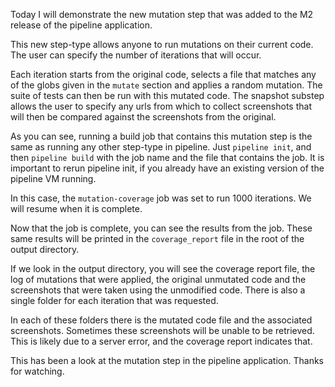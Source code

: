 Today I will demonstrate the new mutation step that was added to the M2 release of the pipeline application.

This new step-type allows anyone to run mutations on their current code. The user can specify the number of iterations that will occur. 

Each iteration starts from the original code, selects a file that matches any of the globs given in the `mutate` section and applies a 
random mutation. The suite of tests can then be run with this mutated code. The snapshot substep allows the user to specify any urls 
from which to collect screenshots that will then be compared against the screenshots from the original. 

As you can see, running a build job that contains this mutation step is the same as running any other step-type in pipeline. Just `pipeline init`,
and then `pipeline build` with the job name and the file that contains the job. It is important to rerun pipeline init, if you already have an
existing version of the pipeline VM running. 

In this case, the `mutation-coverage` job was set to run 1000 iterations. We will resume when it is complete.

Now that the job is complete, you can see the results from the job. These same results will be printed in the `coverage_report` file in 
the root of the output directory.

If we look in the output directory, you will see the coverage report file, the log of mutations that were applied, the original unmutated 
code and the screenshots that were taken using the unmodified code. There is also a single folder for each iteration that was requested. 

In each of these folders there is the mutated code file and the associated screenshots. Sometimes these screenshots will be unable to 
be retrieved. This is likely due to a server error, and the coverage report indicates that. 

This has been a look at the mutation step in the pipeline application. Thanks for watching.
